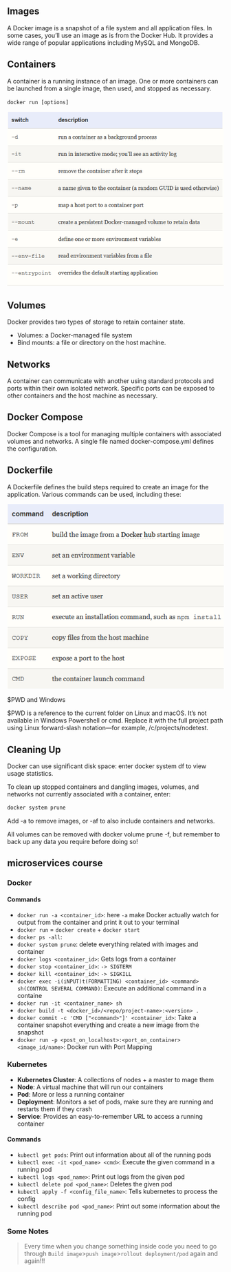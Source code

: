 ## Images

A Docker image is a snapshot of a file system and all application files. In some cases, you’ll use an image as is from the Docker Hub. It provides a wide range of popular applications including MySQL and MongoDB.

## Containers

A container is a running instance of an image. One or more containers can be launched from a single image, then used, and stopped as necessary.

`docker run [options]`

![](../images/docker1.png)

## Volumes

Docker provides two types of storage to retain container state.

- Volumes: a Docker-managed file system
- Bind mounts: a file or directory on the host machine.

## Networks

A container can communicate with another using standard protocols and ports within their own isolated network. Specific ports can be exposed to other containers and the host machine as necessary.

## Docker Compose

Docker Compose is a tool for managing multiple containers with associated volumes and networks. A single file named docker-compose.yml defines the configuration.

## Dockerfile

A Dockerfile defines the build steps required to create an image for the application. Various commands can be used, including these:

![](../images/dockerfile.png)

$PWD and Windows

$PWD is a reference to the current folder on Linux and macOS. It’s not available in Windows Powershell or cmd. Replace it with the full project path using Linux forward-slash notation—for example, /c/projects/nodetest.

## Cleaning Up

Docker can use significant disk space: enter docker system df to view usage statistics.

To clean up stopped containers and dangling images, volumes, and networks not currently associated with a container, enter:

```bash
docker system prune
```
Add -a to remove images, or -af to also include containers and networks.

All volumes can be removed with docker volume prune -f, but remember to back up any data you require before doing so!



## microservices course

### Docker

#### Commands

- `docker run -a <container_id>`: here `-a` make Docker actually watch for output from the container and print it out to your terminal
- `docker run` = `docker create` + `docker start`
- `docker ps -all`:
- `docker system prune`: delete everything related with images and container
- `docker logs <container_id>`: Gets logs from a container
- `docker stop <container_id>`: `-> SIGTERM`
- `docker kill <container_id>`: `-> SIGKILL`
- `docker exec -i(iNPUT)t(FORMATTING) <container_id> <command> sh(CONTROL SEVERAL COMMAND)`: Execute an additional command in a containe
- `docker run -it <container_name> sh`
- `docker build -t <docker_id>/<repo/project-name>:<version> .`
- `docker commit -c 'CMD ["<command>"]' <container_id>`: Take a container snapshot everything and create a new image from the snapshot 
- `docker run -p <post_on_localhost>:<port_on_container> <image_id/name>`: Docker run with Port Mapping

### Kubernetes

- **Kubernetes Cluster**: A collections of nodes + a master to mage them
- **Node**: A virtual machine that will run our containers
- **Pod**: More or less a running container 
- **Deployment**: Monitors a set of pods, make sure they are running and restarts them if they crash
- **Service**: Provides an easy-to-remember URL to access a running container

#### Commands

- `kubectl get pods`: Print out information about all of the running pods 
- `kubectl exec -it <pod_name> <cmd>`: Execute the given command in a running pod
- `kubectl logs <pod_name>`: Print out logs from the given pod
- `kubectl delete pod <pod_name>`: Deletes the given pod
- `kubectl apply -f <config_file_name>`: Tells kubernetes to process the config 
- `kubectl describe pod <pod_name>`: Print out some information about the running pod

### Some Notes

> Every time when you change something inside code you need to go through `Build image`>`push image`>`rollout deployment/pod` again and again!!!

